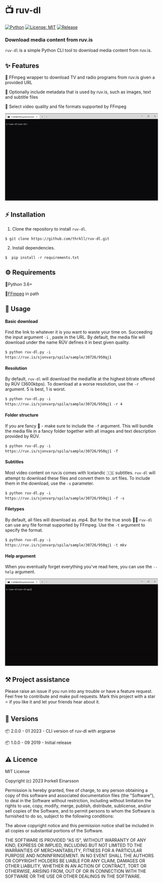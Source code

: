 # 	📺 ruv-dl 

[![Python](https://img.shields.io/badge/Python_3-3776AB?logo=python&logoColor=white)](https://opensource.org/licenses/MIT)
[![License: MIT](https://img.shields.io/badge/License-MIT-green)](https://opensource.org/licenses/MIT)
[![Release](https://img.shields.io/github/v/release/thrkll/ruv-dl)]()

### Download media content from ruv.is 

`ruv-dl` is a simple Python CLI tool to download media content from ruv.is. 

## ✨ Features

🔹 FFmpeg wrapper to download TV and radio programs from ruv.is given a provided URL

🔹 Optionally include metadata that is used by ruv.is, such as images, text and subtitle files 

🔹 Select video quality and file formats supported by FFmpeg

![ruv-dl download](/img/download.gif)

## ⚡️ Installation 

1. Clone the repository to install `ruv-dl`.

`$ git clone https://github.com/thrkll/ruv-dl.git`

2. Install dependencies.

`$  pip install -r requirements.txt`

## ⚙️ Requirements

🔹Python 3.6+

🔹[FFmpeg](https://ffmpeg.org/download.html) in path


## 📖 Usage 

#### Basic download

Find the link to whatever it is you want to waste your time on. Succeeding the input argument `-i` , paste in the URL. By default, the media file will download under the name RÚV defines it in best given quality. 

`$ python ruv-dl.py -i https://ruv.is/sjonvarp/spila/sample/30726/950qj1`

#### Resolution 
By default, `ruv-dl` will download the mediafile at the highest bitrate offered by RÚV (3600kbps). To download at a worse resolution, use the `-r` argument. 5 is best, 1 is worst. 

`$ python ruv-dl.py -i https://ruv.is/sjonvarp/spila/sample/30726/950qj1 -r 4`

#### Folder structure
If you are fancy 🎩 - make sure to include the `-f` argument. This will bundle the media file  in a fancy folder together with all images and text description provided by RÚV. 

`$ python ruv-dl.py -i https://ruv.is/sjonvarp/spila/sample/30726/950qj1 -f`

#### Subtitles
Most video content on ruv.is comes with Icelandic :iceland: subtitles. `ruv-dl` will attempt to download these files and convert them to .srt files. To include them in the download, use the `-s` parameter.

`$ python ruv-dl.py -i https://ruv.is/sjonvarp/spila/sample/30726/950qj1 -f -s`

#### Filetypes
By default, all files will download as .mp4. But for the true snob 🧑‍🎨 `ruv-dl` can use any file format supported by FFmpeg. Use the `-t` argument to specify the format.

`$ python ruv-dl.py -i https://ruv.is/sjonvarp/spila/sample/30726/950qj1 -t mkv`

#### Help argument

When you eventually forget everything you've read here, you can use the `--help` argument. 

![Help argument](/img/help.gif)

 
## ⚒️ Project assistance

Please raise an issue if you run into any trouble or have a feature request. Feel free to contribute and make pull requests. Mark this project with a star ⭐ if you like it and let your friends hear about it. 

## 🚚 Versions

📦 2.0.0 - 01 2023 - CLI version of ruv-dl with argparse

📦 1.0.0 - 09 2019 - Initial release

## ⚠️ Licence

MIT License

Copyright (c) 2023 Þorkell Einarsson

Permission is hereby granted, free of charge, to any person obtaining a copy
of this software and associated documentation files (the "Software"), to deal
in the Software without restriction, including without limitation the rights
to use, copy, modify, merge, publish, distribute, sublicense, and/or sell
copies of the Software, and to permit persons to whom the Software is
furnished to do so, subject to the following conditions:

The above copyright notice and this permission notice shall be included in all
copies or substantial portions of the Software.

THE SOFTWARE IS PROVIDED "AS IS", WITHOUT WARRANTY OF ANY KIND, EXPRESS OR
IMPLIED, INCLUDING BUT NOT LIMITED TO THE WARRANTIES OF MERCHANTABILITY,
FITNESS FOR A PARTICULAR PURPOSE AND NONINFRINGEMENT. IN NO EVENT SHALL THE
AUTHORS OR COPYRIGHT HOLDERS BE LIABLE FOR ANY CLAIM, DAMAGES OR OTHER
LIABILITY, WHETHER IN AN ACTION OF CONTRACT, TORT OR OTHERWISE, ARISING FROM,
OUT OF OR IN CONNECTION WITH THE SOFTWARE OR THE USE OR OTHER DEALINGS IN THE
SOFTWARE.
